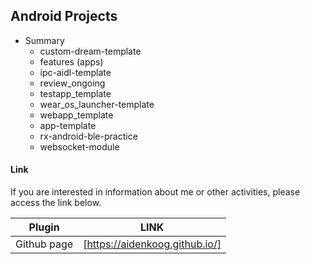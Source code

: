 ## Android Projects

- Summary
    - custom-dream-template
    - features (apps)
    - ipc-aidl-template
    - review_ongoing
    - testapp_template
    - wear_os_launcher-template
    - webapp_template
    - app-template
    - rx-android-ble-practice
    - websocket-module

#### Link

If you are interested in information about me or other activities, please access the link below.

| Plugin      | LINK                           |
| ----------- | ------------------------------ |
| Github page | [https://aidenkoog.github.io/] |
